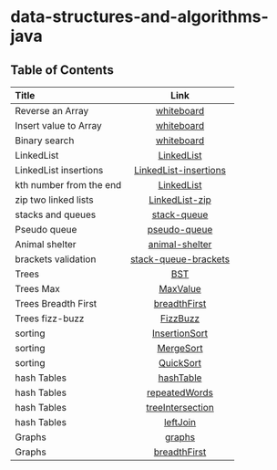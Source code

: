 # data-structures-and-algorithms-java

## Table of Contents

| Title | Link |
| :-- | :--: |
|  Reverse an Array |[whiteboard](https://ahmedbani.github.io/data-structures-and-algorithms-java/java/ReverseArray)|
| Insert value to Array |[whiteboard](https://ahmedbani.github.io/data-structures-and-algorithms-java/java/InsertInArray)|
| Binary search |[whiteboard](https://ahmedbani.github.io/data-structures-and-algorithms-java/java/BinarySearch)|
| LinkedList |[LinkedList](https://ahmedbani.github.io/data-structures-and-algorithms-java/linked-list)|
| LinkedList insertions |[LinkedList-insertions](https://ahmedbani.github.io/data-structures-and-algorithms-java/linked-list)|
| kth number from the end |[LinkedList](https://ahmedbani.github.io/data-structures-and-algorithms-java/linked-list)|
| zip two linked lists |[LinkedList-zip](https://ahmedbani.github.io/data-structures-and-algorithms-java/linked-list)|
| stacks and queues |[stack-queue](https://ahmedbani.github.io/data-structures-and-algorithms-java/stacks-queues)|
| Pseudo queue |[pseudo-queue](https://ahmedbani.github.io/data-structures-and-algorithms-java/stacks-queues)|
| Animal shelter |[animal-shelter](https://ahmedbani.github.io/data-structures-and-algorithms-java/stacks-queues)|
| brackets validation |[stack-queue-brackets](https://ahmedbani.github.io/data-structures-and-algorithms-java/stacks-queues)|
| Trees |[BST](https://ahmedbani.github.io/data-structures-and-algorithms-java/trees)|
| Trees Max |[MaxValue](https://ahmedbani.github.io/data-structures-and-algorithms-java/trees)|
| Trees Breadth First |[breadthFirst](https://ahmedbani.github.io/data-structures-and-algorithms-java/trees)|
| Trees fizz-buzz |[FizzBuzz](https://ahmedbani.github.io/data-structures-and-algorithms-java/trees)|
| sorting |[InsertionSort](https://ahmedbani.github.io/data-structures-and-algorithms-java/sort)|
| sorting |[MergeSort](https://ahmedbani.github.io/data-structures-and-algorithms-java/sort)|
| sorting |[QuickSort](https://ahmedbani.github.io/data-structures-and-algorithms-java/sort)|
| hash Tables |[hashTable](https://ahmedbani.github.io/data-structures-and-algorithms-java/hashTable)|
| hash Tables |[repeatedWords](https://ahmedbani.github.io/data-structures-and-algorithms-java/hashTable)|
| hash Tables |[treeIntersection](https://ahmedbani.github.io/data-structures-and-algorithms-java/hashTable)|
| hash Tables |[leftJoin](https://ahmedbani.github.io/data-structures-and-algorithms-java/hashTable)|
| Graphs |[graphs](https://ahmedbani.github.io/data-structures-and-algorithms-java/graphs)|
| Graphs |[breadthFirst](https://ahmedbani.github.io/data-structures-and-algorithms-java/graphs)|
